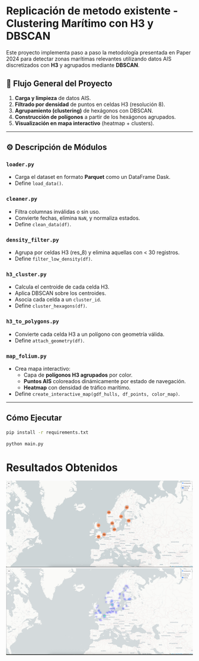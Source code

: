 # Replicación de metodo existente - Clustering Marítimo con H3 y DBSCAN

Este proyecto implementa paso a paso la metodología presentada en Paper 2024 para detectar zonas marítimas relevantes utilizando datos AIS discretizados con **H3** y agrupados mediante **DBSCAN**.

## 🔁 Flujo General del Proyecto

1. **Carga y limpieza** de datos AIS.
2. **Filtrado por densidad** de puntos en celdas H3 (resolución 8).
3. **Agrupamiento (clustering)** de hexágonos con DBSCAN.
4. **Construcción de polígonos** a partir de los hexágonos agrupados.
5. **Visualización en mapa interactivo** (heatmap + clusters).

---
## ⚙️ Descripción de Módulos

### `loader.py`
- Carga el dataset en formato **Parquet** como un DataFrame Dask.
- Define `load_data()`.

### `cleaner.py`
- Filtra columnas inválidas o sin uso.
- Convierte fechas, elimina `NaN`, y normaliza estados.
- Define `clean_data(df)`.

### `density_filter.py`
- Agrupa por celdas H3 (res_8) y elimina aquellas con < 30 registros.
- Define `filter_low_density(df)`.

### `h3_cluster.py`
- Calcula el centroide de cada celda H3.
- Aplica DBSCAN sobre los centroides.
- Asocia cada celda a un `cluster_id`.
- Define `cluster_hexagons(df)`.

### `h3_to_polygons.py`
- Convierte cada celda H3 a un polígono con geometría válida.
- Define `attach_geometry(df)`.

### `map_folium.py`
- Crea mapa interactivo:
  - Capa de **polígonos H3 agrupados** por color.
  - **Puntos AIS** coloreados dinámicamente por estado de navegación.
  - **Heatmap** con densidad de tráfico marítimo.
- Define `create_interactive_map(gdf_hulls, df_points, color_map)`.

---

## Cómo Ejecutar

```bash
pip install -r requirements.txt
```

```bash
python main.py
```
# Resultados Obtenidos
![Puntos AIS](<screnshots/Puntos Ais.png>)
![Heatmap](screnshots/Heatmap.png)

